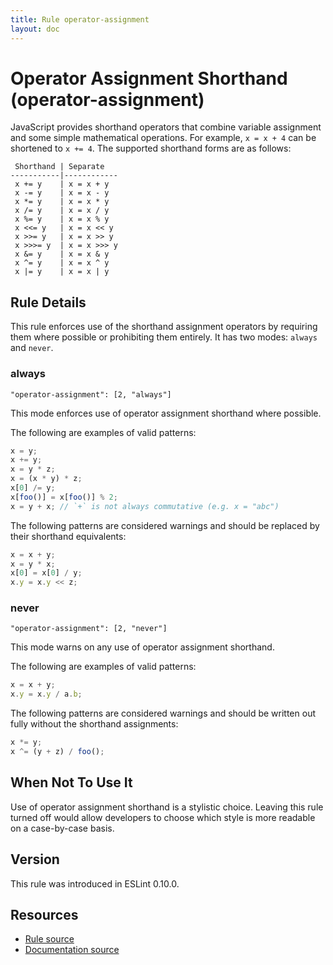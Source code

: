 ```yaml
---
title: Rule operator-assignment
layout: doc
---
```

<!-- Note: No pull requests accepted for this file. See README.md in the root directory for details. -->
# Operator Assignment Shorthand (operator-assignment)

JavaScript provides shorthand operators that combine variable assignment and some simple mathematical operations. For example, `x = x + 4` can be shortened to `x += 4`. The supported shorthand forms are as follows:

```
 Shorthand | Separate
-----------|------------
 x += y    | x = x + y
 x -= y    | x = x - y
 x *= y    | x = x * y
 x /= y    | x = x / y
 x %= y    | x = x % y
 x <<= y   | x = x << y
 x >>= y   | x = x >> y
 x >>>= y  | x = x >>> y
 x &= y    | x = x & y
 x ^= y    | x = x ^ y
 x |= y    | x = x | y
```

## Rule Details

This rule enforces use of the shorthand assignment operators by requiring them where possible or prohibiting them entirely. It has two modes: `always` and `never`.

### always

`"operator-assignment": [2, "always"]`

This mode enforces use of operator assignment shorthand where possible.

The following are examples of valid patterns:

```js
x = y;
x += y;
x = y * z;
x = (x * y) * z;
x[0] /= y;
x[foo()] = x[foo()] % 2;
x = y + x; // `+` is not always commutative (e.g. x = "abc")
```

The following patterns are considered warnings and should be replaced by their shorthand equivalents:

```js
x = x + y;
x = y * x;
x[0] = x[0] / y;
x.y = x.y << z;
```

### never

`"operator-assignment": [2, "never"]`

This mode warns on any use of operator assignment shorthand.

The following are examples of valid patterns:

```js
x = x + y;
x.y = x.y / a.b;
```

The following patterns are considered warnings and should be written out fully without the shorthand assignments:

```js
x *= y;
x ^= (y + z) / foo();
```

## When Not To Use It

Use of operator assignment shorthand is a stylistic choice. Leaving this rule turned off would allow developers to choose which style is more readable on a case-by-case basis.

## Version

This rule was introduced in ESLint 0.10.0.

## Resources

* [Rule source](https://github.com/eslint/eslint/tree/master/lib/rules/operator-assignment.js)
* [Documentation source](https://github.com/eslint/eslint/tree/master/docs/rules/operator-assignment.md)
